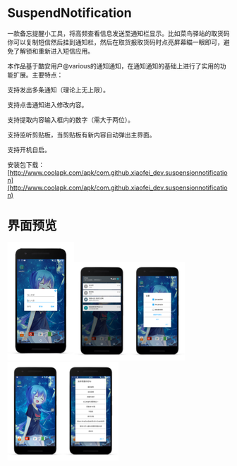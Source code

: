 # SuspendNotification

一款备忘提醒小工具，将高频查看信息发送至通知栏显示。比如菜鸟驿站的取货码你可以复制短信然后挂到通知栏，然后在取货报取货码时点亮屏幕瞄一眼即可，避免了解锁和重新进入短信应用。

本作品基于酷安用户@various的通知通知，在通知通知的基础上进行了实用的功能扩展。主要特点：

支持发出多条通知（理论上无上限）。

支持点击通知进入修改内容。

支持提取内容输入框内的数字（需大于两位）。

支持监听剪贴板，当剪贴板有新内容自动弹出主界面。

支持开机自启。

安装包下载：[http://www.coolapk.com/apk/com.github.xiaofei_dev.suspensionnotification](http://www.coolapk.com/apk/com.github.xiaofei_dev.suspensionnotification)

# 界面预览

<img src="https://github.com/xiaofei-dev/SuspendNotification/blob/master/art/enframe_2017-05-16-07-12-21.png" width="30%" height="25%"><img src="https://github.com/xiaofei-dev/SuspendNotification/blob/master/art/enframe_2017-05-16-07-12-30.png" width="25%" height="25%"><img src="https://github.com/xiaofei-dev/SuspendNotification/blob/master/art/enframe_2017-05-16-07-12-43.png" width="25%" height="25%"><img src="https://github.com/xiaofei-dev/SuspendNotification/blob/master/art/enframe_2017-05-13-19-49-19.png" width="25%" height="25%"><img src="https://github.com/xiaofei-dev/SuspendNotification/blob/master/art/enframe_2017-05-16-07-12-51.png" width="25%" height="25%">


